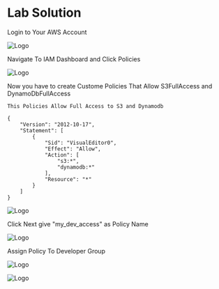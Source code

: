 # Lab Solution

Login to Your AWS Account

![Logo](https://i.ibb.co/x2x0ws4/Screenshot-from-2023-03-04-01-05-29.png)

Navigate To IAM Dashboard and Click Policies

![Logo](https://i.ibb.co/bJhhT8z/Screenshot-from-2023-03-04-01-09-23.png)

Now you have to create Custome Policies That Allow S3FullAccess and DynamoDbFullAccess

```
This Policies Allow Full Access to S3 and Dynamodb

{
    "Version": "2012-10-17",
    "Statement": [
        {
            "Sid": "VisualEditor0",
            "Effect": "Allow",
            "Action": [
                "s3:*",
                "dynamodb:*"
            ],
            "Resource": "*"
        }
    ]
}
```

![Logo](https://i.ibb.co/rmt2wt7/Screenshot-from-2023-03-04-01-16-31.png)

Click Next give "my_dev_access" as Policy Name

![Logo](https://i.ibb.co/qgmPpYL/Screenshot-from-2023-03-04-01-20-21.png)

Assign Policy To Developer Group

![Logo](https://i.ibb.co/4R1Fx0L/Screenshot-from-2023-03-04-01-21-39.png)

![Logo](https://i.ibb.co/zXZnrHr/Screenshot-from-2023-03-04-01-22-25.png)
